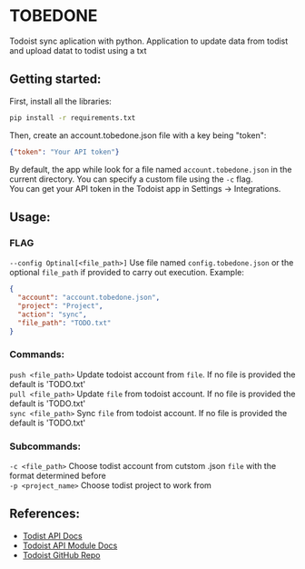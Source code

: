 # TOBEDONE
Todoist sync aplication with python. Application to update data from todist and upload datat to todist using a txt

## Getting started:
First, install all the libraries:  
```bash
pip install -r requirements.txt
``` 
Then, create an account.tobedone.json file with a key being "token":  
```json 
{"token": "Your API token"}
```
By default, the app while look for a file named `account.tobedone.json` in the current directory. You can 
specify a custom file using the `-c` flag.  
You can get your API token in the Todoist app in Settings -> Integrations.


## Usage:
### FLAG
`--config Optinal[<file_path>]` Use file named `config.tobedone.json` or the optional `file_path` if provided to carry out execution. Example:
````json
{
  "account": "account.tobedone.json",
  "project": "Project",
  "action": "sync",
  "file_path": "TODO.txt"
}
````

### Commands:
`push <file_path>` Update todoist account from `file`.  If no file is provided the default is 'TODO.txt'  
`pull <file_path>` Update `file` from todoist account.  If no file is provided the default is 'TODO.txt'  
`sync <file_path>` Sync `file` from todoist account.  If no file is provided the default is 'TODO.txt'  

### Subcommands:
`-c <file_path>` Choose todist account from cutstom .json `file` with the format determined before  
`-p <project_name>` Choose todist project to work from  

## References:
- [Todist API Docs](https://developer.todoist.com/sync/v8/#get-all-projects)  
- [Todoist API Module Docs](https://todoist-python.readthedocs.io/en/latest/)  
- [Todoist GitHub Repo](https://github.com/doist/todoist-python)  